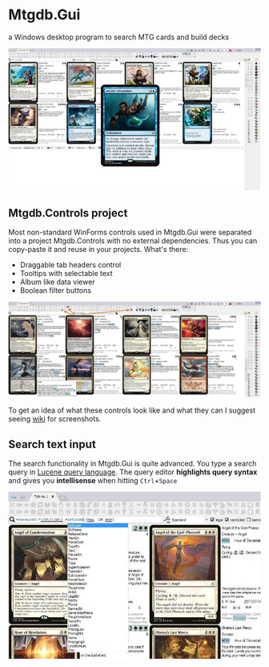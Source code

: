 # Mtgdb.Gui
a Windows desktop program to search MTG cards and build decks

[![Mtgdb.Gui user interface](https://github.com/NikolayXHD/Mtgdb/raw/master/out/help/l/Ixalan_small.jpg)](https://github.com/NikolayXHD/Mtgdb/raw/master/out/help/l/Ixalan_small.jpg)

## Mtgdb.Controls project
Most non-standard WinForms controls used in Mtgdb.Gui were separated into a
project Mtgdb.Controls with no external dependencies. Thus you can copy-paste
it and reuse in your projects. What's there:

* Draggable tab headers control
* Tooltips with selectable text
* Album like data viewer
* Boolean filter buttons

[![screenshot](https://github.com/NikolayXHD/Mtgdb/raw/master/out/help/l/Filter_example.jpg?raw=true)](https://github.com/NikolayXHD/Mtgdb/raw/master/out/help/l/Filter_example.jpg)

To get an idea of what these controls look like and what they can I suggest seeing [wiki](https://github.com/NikolayXHD/Mtgdb/wiki)
for screenshots.

## Search text input
The search functionality in Mtgdb.Gui is quite advanced.
You type a search query in [Lucene query language](https://lucene.apache.org/core/2_9_4/queryparsersyntax.html).
The query editor **highlights query syntax** and gives you **intellisense** when hitting `Ctrl`+`Space`

[![search intellisense](https://github.com/NikolayXHD/Mtgdb/blob/master/out/help/l/search_intellisense.jpg)](https://github.com/NikolayXHD/Mtgdb/raw/master/output/help/l/search_intellisense.jpg?raw=true)
